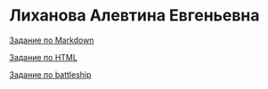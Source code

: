 # Лиханова Алевтина Евгеньевна 

[Задание по Markdown](ABOUT_md.md)

[Задание по HTML](ABOUT_html.html)

[Задание по battleship](battleship.html) 
